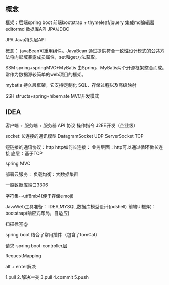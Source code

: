 ## 概念
框架：后端spring boot
前端bootstrap + thymeleaf/jquery
集成md编辑器editormd
数据库API JPA/JDBC

JPA Java持久层API

概念：
javaBean可重用组件。JavaBean 通过提供符合一致性设计模式的公共方法将内部域暴露成员属性，set和get方法获取。

SSM spring+springMVC+MyBatis 由Spring、MyBatis两个开源框架整合而成。常作为数据源较简单的web项目的框架。

mybatis 持久层框架，它支持定制化 SQL、存储过程以及高级映射

SSH structs+spring+hibernate MVC开发模式

## IDEA
客户端 + 服务端 + 服务器
API 协议 操作指令
J2EE开发（企业级）

socket:长连接的通讯模型
DatagramSocket UDP
ServerSocket TCP

短链接的通讯协议：http
http如何长连接：
业务层面：http可以通过循环做长连接
底层：基于TCP

spring MVC

部署云服务：
负载均衡：大数据集群

一般数据库端口3306

字符集--utf8mb4(便于存储emoji)

JavaWeb工具准备：
IDEA,MYSQL,数据库模型设计(pdshell)
前端UI框架：bootstrap(响应式布局，自适应)

扫描标签@

spring boot
结合了常用插件（包含了tomCat）

请求-spring boot-controller层

RequestMapping

alt + enter解决

1.pull
2.解决冲突
3.pull
4.commit
5.push
